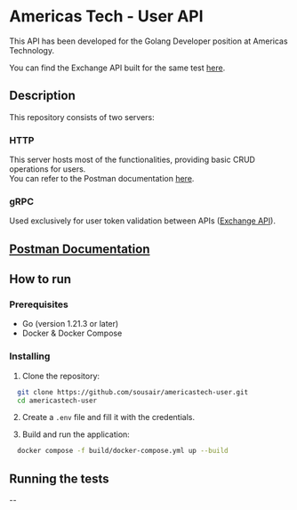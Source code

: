# Americas Tech - User API

This API has been developed for the Golang Developer position at Americas Technology.

You can find the Exchange API built for the same test [here](https://github.com/sousair/americastech-exchange).

## Description

This repository consists of two servers:

### HTTP
This server hosts most of the functionalities, providing basic CRUD operations for users.
<br>
You can refer to the Postman documentation [here](https://).

### gRPC
Used exclusively for user token validation between APIs ([Exchange API]()).

## [Postman Documentation](https://documenter.getpostman.com/view/31834520/2s9Ykn7gnf)


## How to run

### Prerequisites

- Go (version 1.21.3 or later)
- Docker & Docker Compose

### Installing

1. Clone the repository:
  ``` bash
    git clone https://github.com/sousair/americastech-user.git
    cd americastech-user
  ```


2. Create a `.env` file and fill it with the credentials.

3. Build and run the application:

``` bash
  docker compose -f build/docker-compose.yml up --build
```

## Running the tests
--
